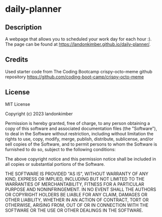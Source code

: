 # daily-planner

## Description
A webpage that allows you to scheduled your work day for each hour :). The page can be found at https://landonkimber.github.io/daily-planner/.

## Credits
Used starter code from The Coding Bootcamp crispy-octo-meme github repository https://github.com/coding-boot-camp/crispy-octo-meme


## License
MIT License

Copyright (c) 2023 landonkimber

Permission is hereby granted, free of charge, to any person obtaining a copy
of this software and associated documentation files (the "Software"), to deal
in the Software without restriction, including without limitation the rights
to use, copy, modify, merge, publish, distribute, sublicense, and/or sell
copies of the Software, and to permit persons to whom the Software is
furnished to do so, subject to the following conditions:

The above copyright notice and this permission notice shall be included in all
copies or substantial portions of the Software.

THE SOFTWARE IS PROVIDED "AS IS", WITHOUT WARRANTY OF ANY KIND, EXPRESS OR
IMPLIED, INCLUDING BUT NOT LIMITED TO THE WARRANTIES OF MERCHANTABILITY,
FITNESS FOR A PARTICULAR PURPOSE AND NONINFRINGEMENT. IN NO EVENT SHALL THE
AUTHORS OR COPYRIGHT HOLDERS BE LIABLE FOR ANY CLAIM, DAMAGES OR OTHER
LIABILITY, WHETHER IN AN ACTION OF CONTRACT, TORT OR OTHERWISE, ARISING FROM,
OUT OF OR IN CONNECTION WITH THE SOFTWARE OR THE USE OR OTHER DEALINGS IN THE
SOFTWARE.